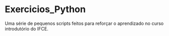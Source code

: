 # Exercicios_Python

Uma série de pequenos scripts feitos para reforçar o aprendizado no curso introdutório do IFCE.
